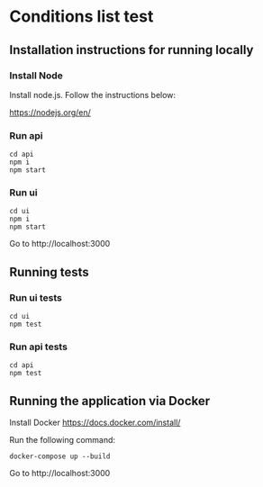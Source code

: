 # Conditions list test

## Installation instructions for running locally


### Install Node

Install node.js. Follow the instructions below:

https://nodejs.org/en/


### Run api


    cd api
    npm i
    npm start


### Run ui

    cd ui
    npm i
    npm start


Go to http://localhost:3000

## Running tests

### Run ui tests
    cd ui
    npm test

### Run api tests
    cd api
    npm test

## Running the application via Docker

Install Docker https://docs.docker.com/install/

Run the following command:

    docker-compose up --build


Go to http://localhost:3000

